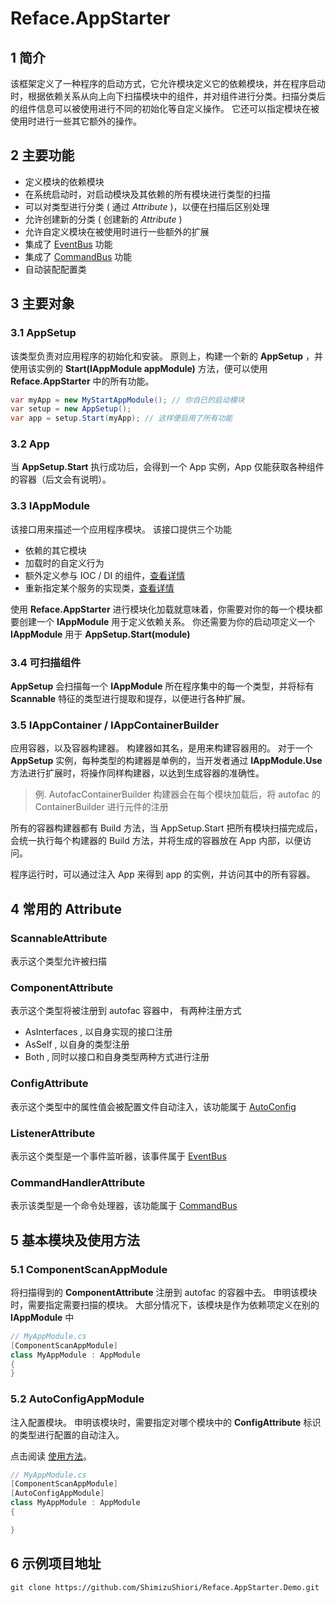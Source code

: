# Reface.AppStarter

## 1 简介

该框架定义了一种程序的启动方式，它允许模块定义它的依赖模块，并在程序启动时，根据依赖关系从向上向下扫描模块中的组件，并对组件进行分类。扫描分类后的组件信息可以被使用进行不同的初始化等自定义操作。
它还可以指定模块在被使用时进行一些其它额外的操作。

## 2 主要功能

* 定义模块的依赖模块
* 在系统启动时，对启动模块及其依赖的所有模块进行类型的扫描
* 可以对类型进行分类 ( 通过 *Attribute* )，以便在扫描后区别处理
* 允许创建新的分类 ( 创建新的 *Attribute* )
* 允许自定义模块在被使用时进行一些额外的扩展
* 集成了 [EventBus] 功能
* 集成了 [CommandBus] 功能
* 自动装配配置类

## 3 主要对象

### 3.1 AppSetup

该类型负责对应用程序的初始化和安装。
原则上，构建一个新的 **AppSetup** ，并使用该实例的 **Start(IAppModule appModule)** 方法，便可以使用 **Reface.AppStarter** 中的所有功能。
```csharp
var myApp = new MyStartAppModule(); // 你自已的启动模块
var setup = new AppSetup();
var app = setup.Start(myApp); // 这样便启用了所有功能
```

### 3.2 App

当 **AppSetup.Start** 执行成功后，会得到一个 App 实例，App 仅能获取各种组件的容器（后文会有说明）。

### 3.3 IAppModule

该接口用来描述一个应用程序模块。
该接口提供三个功能

* 依赖的其它模块
* 加载时的自定义行为
* 额外定义参与 IOC / DI 的组件，[查看详情](docs/ComponentCreator.md)
* 重新指定某个服务的实现类，[查看详情](docs/ReplaceCreator.md)

使用 **Reface.AppStarter** 进行模块化加载就意味着，你需要对你的每一个模块都要创建一个 **IAppModule** 用于定义依赖关系。
你还需要为你的启动项定义一个 **IAppModule** 用于 **AppSetup.Start(module)**

### 3.4 可扫描组件

**AppSetup** 会扫描每一个 **IAppModule** 所在程序集中的每一个类型，并将标有 **Scannable** 特征的类型进行提取和提存，以便进行各种扩展。

### 3.5 IAppContainer / IAppContainerBuilder

应用容器，以及容器构建器。
构建器如其名，是用来构建容器用的。
对于一个 **AppSetup** 实例，每种类型的构建器是单例的，当开发者通过 **IAppModule.Use** 方法进行扩展时，将操作同样构建器，以达到生成容器的准确性。
> 例. AutofacContainerBuilder 构建器会在每个模块加载后，将 autofac 的 ContainerBuilder 进行元件的注册

所有的容器构建器都有 Build 方法，当 AppSetup.Start 把所有模块扫描完成后，会统一执行每个构建器的 Build 方法，并将生成的容器放在 App 内部，以便访问。

程序运行时，可以通过注入 App 来得到 app 的实例，并访问其中的所有容器。

## 4 常用的 Attribute

### ScannableAttribute

表示这个类型允许被扫描

### ComponentAttribute

表示这个类型将被注册到 autofac 容器中，
有两种注册方式
* AsInterfaces , 以自身实现的接口注册
* AsSelf , 以自身的类型注册
* Both , 同时以接口和自身类型两种方式进行注册

### ConfigAttribute

表示这个类型中的属性值会被配置文件自动注入，该功能属于 [AutoConfig][Config]

### ListenerAttribute

表示这个类型是一个事件监听器，该事件属于 [EventBus]

### CommandHandlerAttribute

表示该类型是一个命令处理器，该功能属于 [CommandBus]

## 5 基本模块及使用方法

### 5.1 ComponentScanAppModule

将扫描得到的 **ComponentAttribute** 注册到 autofac 的容器中去。
申明该模块时，需要指定需要扫描的模块。
大部分情况下，该模块是作为依赖项定义在别的 **IAppModule** 中
```csharp
// MyAppModule.cs
[ComponentScanAppModule]
class MyAppModule : AppModule
{
}
```

### 5.2 AutoConfigAppModule

注入配置模块。
申明该模块时，需要指定对哪个模块中的 **ConfigAttribute** 标识的类型进行配置的自动注入。

点击阅读 [使用方法][Config]。

```csharp
// MyAppModule.cs
[ComponentScanAppModule]
[AutoConfigAppModule]
class MyAppModule : AppModule
{

}
```

## 6 示例项目地址

```shell
git clone https://github.com/ShimizuShiori/Reface.AppStarter.Demo.git
```

[EventBus]: https://github.com/ShimizuShiori/EventBus
[CommandBus]: https://github.com/ShimizuShiori/Reface.CommandBus
[Config]: ./docs/AutoConfig.md